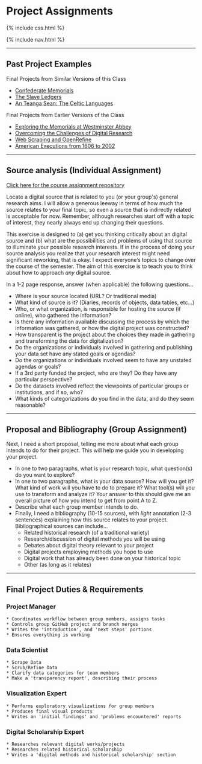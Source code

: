 # Project Assignments

{% include css.html %}

{% include nav.html %}

---

## Past Project Examples

Final Projects from Similar Versions of this Class

* [Confederate Memorials](http://confederate-memorials-project.readthedocs.io)
* [The Slave Ledgers](http://slave-ledger.readthedocs.io/en/latest/)
* [An Teanga Sean: The Celtic Languages](http://an-teanga-sean-the-celtic-languages.readthedocs.io/)

Final Projects from Earlier Versions of the Class

* [Exploring the Memorials at Westminster Abbey](http://www.theportus.com/classroom/exploring-the-memorials-at-westminster-abbey/)
* [Overcoming the Challenges of Digital Research](http://www.theportus.com/classroom/overcoming-the-challenges-of-digital-research-a-tutorial/)
* [Web Scraping and OpenRefine](http://www.theportus.com/classroom/tutorial-web-scraping-and-openrefine/)
* [American Executions from 1606 to 2002](http://www.theportus.com/classroom/a-history-of-america-executions-from-1606-2002/)

---

## Source analysis (Individual Assignment)

[Click here for the course assignment repository](https://github.com/usf-portal/his4936-dh1-source-analysis)

Locate a digital source that is related to you (or your group's) general research aims. I will allow a generous leeway in terms of how much the source relates to your final topic, so even a source that is indirectly related is acceptable for now. Remember, although researches start off with a topic of interest, they nearly always end up changing their questions.

This exercise is designed to (a) get you thinking critically about an digital source and (b) what are the possibilities and problems of using that source to illuminate your possible research interests. If in the process of doing your source analysis you realize that your research interest might need significant reworking, that is okay. I expect everyone’s topics to change over the course of the semester. The aim of this exercise is to teach you to think about how to approach *any* digital source.

In a 1-2 page response, answer (when applicable) the following questions...

* Where is your source located (URL? Or traditional media)
* What kind of source is it? (Diaries, records of objects, data tables, etc...)
* Who, or what organization, is responsible for hosting the source (if online), who gathered the information?
* Is there any information available discussing the process by which the information was gathered, or how the digital project was constructed?
* How transparent is the project about the choices they made in gathering and transforming the data for digitalization?
* Do the organizations or individuals involved in gathering and publishing your data set have any stated goals or agendas?
* Do the organizations or individuals involved seem to have any unstated agendas or goals?
* If a 3rd party funded the project, who are they? Do they have any particular perspective?
* Do the datasets involved reflect the viewpoints of particular groups or institutions, and if so, who?
* What kinds of categorizations do you find in the data, and do they seem reasonable?

---

## Proposal and Bibliography (Group Assignment)

Next, I need a short proposal, telling me more about what each group intends to do for their project. This will help me guide you in developing your project.

* In one to two paragraphs, what is your research topic, what question(s) do you want to explore?
* In one to two paragraphs, what is your data source? How will you get it? What kind of work will you have to do to prepare it? What tool(s) will you use to transform and analyze it? Your answer to this should give me an overall picture of how you intend to get from point A to Z.
* Describe what each group member intends to do.
* Finally, I need a bibliography (10-15 sources), with *light* annotation (2-3 sentences) explaining how this source relates to your project. Bibliographical sources can include...
    - Related historical research (of a traditional variety)
    - Research/discussion of digital methods you will be using
    - Debates about digital theory relevant to your project
    - Digital projects employing methods you hope to use
    - Digital work that has already been done on your historical topic
    - Other (as long as it relates)

---

## Final Project Duties & Requirements

### Project Manager

    * Coordinates workflow between group members, assigns tasks
    * Controls group GitHub project and branch merges
    * Writes the 'introduction', and 'next steps' portions
    * Ensures everything is working

### Data Scientist

    * Scrape Data
    * Scrub/Refine Data
    * Clarify data categories for team members
    * Make a 'transparency report', describing their process

### Visualization Expert

    * Performs exploratory visualizations for group members
    * Produces final visual products
    * Writes an 'initial findings' and 'problems encountered' reports

### Digital Scholarship Expert

    * Researches relevant digital works/projects
    * Researches related historical scholarship
    * Writes a 'digital methods and historical scholarship' section
